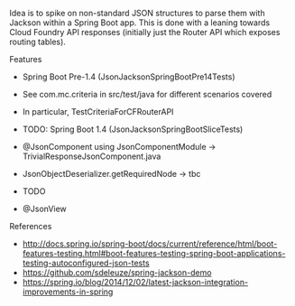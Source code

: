 Idea is to spike on non-standard JSON structures to parse them with Jackson within a Spring Boot app. This is done with a leaning towards Cloud Foundry API responses (initially just the Router API which exposes routing tables).

Features

* Spring Boot Pre-1.4 (JsonJacksonSpringBootPre14Tests)
 * See com.mc.criteria in src/test/java for different scenarios covered
 * In particular, TestCriteriaForCFRouterAPI

* TODO: Spring Boot 1.4 (JsonJacksonSpringBootSliceTests)
 * @JsonComponent using JsonComponentModule -> TrivialResponseJsonComponent.java
 * JsonObjectDeserializer.getRequiredNode ->  tbc

* TODO
 * @JsonView

References

* http://docs.spring.io/spring-boot/docs/current/reference/html/boot-features-testing.html#boot-features-testing-spring-boot-applications-testing-autoconfigured-json-tests
* https://github.com/sdeleuze/spring-jackson-demo
* https://spring.io/blog/2014/12/02/latest-jackson-integration-improvements-in-spring
